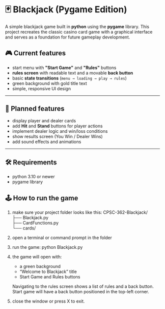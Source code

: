 # 🃏 Blackjack (Pygame Edition)

A simple blackjack game built in **python** using the **pygame** library.
This project recreates the classic casino card game with a graphical interface and serves as a foundation for future gameplay development.

## 🎮 Current features
- start menu with **"Start Game"** and **"Rules"** buttons  
- **rules screen** with readable text and a movable **back button**  
- basic **state transitions** (`menu → loading → play → rules`)  
- green background with gold title text  
- simple, responsive UI design 

---

## 🧩 Planned features
- display player and dealer cards  
- add **Hit** and **Stand** buttons for player actions  
- implement dealer logic and win/loss conditions  
- show results screen (You Win / Dealer Wins)  
- add sound effects and animations  

---

## 🛠️ Requirements
- python 3.10 or newer  
- pygame library  

## 🕹️ How to run the game

1. make sure your project folder looks like this:
   CPSC-362-Blackjack/  
   ├── Blackjack.py  
   ├── CardFunctions.py  
   └── cards/

2. open a terminal or command prompt in the folder

3. run the game:
   python Blackjack.py

4. the game will open with:
   - a green background  
   - “Welcome to Blackjack” title  
   - Start Game and Rules buttons  

   Navigating to the rules screen shows a list of rules and a back button.  
   Start game will have a back button positioned in the top-left corner.

5. close the window or press X to exit.
